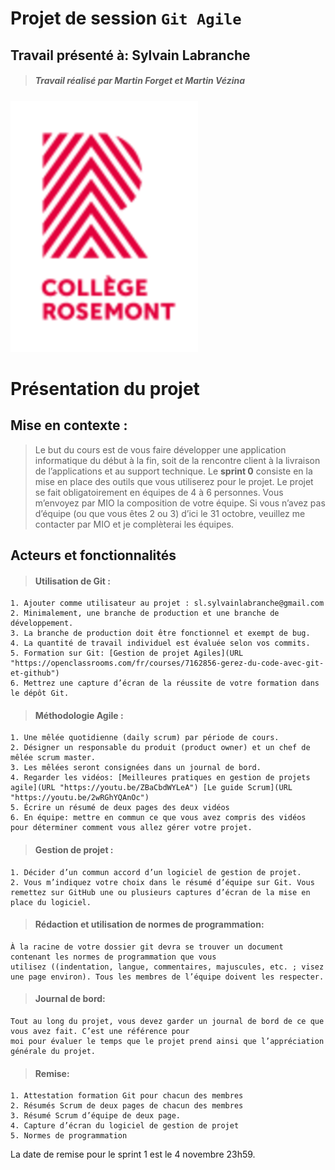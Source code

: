 #  **Projet de session `Git Agile`**

## Travail présenté à: **Sylvain Labranche**
>##### Travail réalisé par ***Martin Forget*** et ***Martin Vézina***

![Logo_Rosemont](/images/logo_college_rosemontReduit.png)

# **Présentation du projet**

## Mise en contexte :
>Le but du cours est de vous faire développer une application informatique du début à la fin, soit de la rencontre client à la livraison de l’applications et au support technique.
Le **sprint 0** consiste en la mise en place des outils que vous utiliserez pour le projet.
Le projet se fait obligatoirement en équipes de 4 à 6 personnes. Vous m’envoyez par MIO la composition de votre
équipe.
Si vous n’avez pas d’équipe (ou que vous êtes 2 ou 3) d’ici le 31 octobre, veuillez me contacter par MIO et je
complèterai les équipes.
## Acteurs et fonctionnalités

>####  Utilisation de Git :
	1. Ajouter comme utilisateur au projet : sl.sylvainlabranche@gmail.com
	2. Minimalement, une branche de production et une branche de développement.
	3. La branche de production doit être fonctionnel et exempt de bug.
	4. La quantité de travail individuel est évaluée selon vos commits.
	5. Formation sur Git: [Gestion de projet Agiles](URL "https://openclassrooms.com/fr/courses/7162856-gerez-du-code-avec-git-et-github")
	6. Mettrez une capture d’écran de la réussite de votre formation dans le dépôt Git.
>####  Méthodologie Agile :
	1. Une mêlée quotidienne (daily scrum) par période de cours.
	2. Désigner un responsable du produit (product owner) et un chef de mêlée scrum master.
	3. Les mêlées seront consignées dans un journal de bord.
	4. Regarder les vidéos: [Meilleures pratiques en gestion de projets agile](URL "https://youtu.be/ZBaCbdWYLeA") [Le guide Scrum](URL "https://youtu.be/2wRGhYQAnOc")
	5. Écrire un résumé de deux pages des deux vidéos
	6. En équipe: mettre en commun ce que vous avez compris des vidéos pour déterminer comment vous allez gérer votre projet.
>####  Gestion de projet :
	1. Décider d’un commun accord d’un logiciel de gestion de projet.
	2. Vous m’indiquez votre choix dans le résumé d’équipe sur Git. Vous remettez sur GitHub une ou plusieurs captures d’écran de la mise en place du logiciel.
>####  Rédaction et utilisation de normes de programmation:
	À la racine de votre dossier git devra se trouver un document contenant les normes de programmation que vous
	utilisez ((indentation, langue, commentaires, majuscules, etc. ; visez une page environ). Tous les membres de l’équipe doivent les respecter.
>####  Journal de bord:
	Tout au long du projet, vous devez garder un journal de bord de ce que vous avez fait. C’est une référence pour
	moi pour évaluer le temps que le projet prend ainsi que l’appréciation générale du projet.
>####  Remise:
	1. Attestation formation Git pour chacun des membres
	2. Résumés Scrum de deux pages de chacun des membres
	3. Résumé Scrum d’équipe de deux page.
	4. Capture d’écran du logiciel de gestion de projet
	5. Normes de programmation
La date de remise pour le sprint 1 est le 4 novembre 23h59.